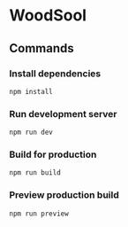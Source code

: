 # WoodSool

## Commands

### Install dependencies
```
npm install
```

### Run development server
```
npm run dev
```

### Build for production
```
npm run build
```

### Preview production build
```
npm run preview
```

